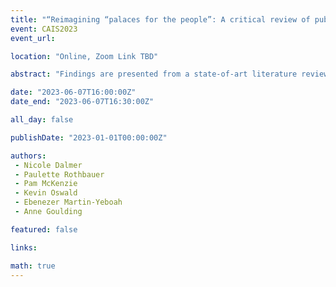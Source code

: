 ```yaml
---
title: "“Reimagining “palaces for the people”: A critical review of public libraries’ engagement with the asocial society"
event: CAIS2023
event_url: 

location: "Online, Zoom Link TBD"

abstract: "Findings are presented from a state-of-art literature review focussed on recent English-language, peer-reviewed studies (n=235) of public library programming, services, technology and policies in the context of trends in the contemporary asocial society. Across published research, public libraries fostered connection through the following means: encouraging feelings of belonging, creating connections through technology, reinforcing cultural identities, creating safe physical spaces, addressing issues of accessibility, creating new educational programming, and creating new recreational/social programming. The findings allow for a reimagining of the roles of public libraries but not without a reckoning about workplace culture and workloads of library staff."

date: "2023-06-07T16:00:00Z"
date_end: "2023-06-07T16:30:00Z"

all_day: false

publishDate: "2023-01-01T00:00:00Z"

authors:
 - Nicole Dalmer
 - Paulette Rothbauer
 - Pam McKenzie
 - Kevin Oswald
 - Ebenezer Martin-Yeboah
 - Anne Goulding

featured: false

links:

math: true
---
```


